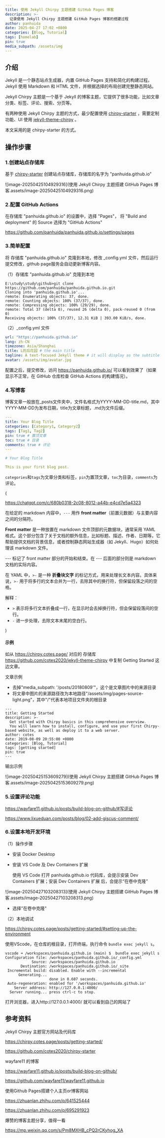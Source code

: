 ```yaml
---
title: 使用 Jekyll Chirpy 主题搭建 GitHub Pages 博客
description: >-
  记录使用 Jekyll Chirpy 主题搭建 GitHub Pages 博客的搭建过程
author: panhuida
date: 2025-04-27 17:02 +0800
categories: [Blog, Tutorial]
tags: [homelab]
pin: true
media_subpath: /assets/img
---
```



## **介绍**

Jekyll 是一个静态站点生成器，内置 GitHub Pages 支持和简化的构建过程。 Jekyll 使用 Markdown 和 HTML 文件，并根据选择的布局创建完整静态网站。

Jekyll Chirpy 主题是一个基于 Jekyll 的博客主题，它提供了很多功能，比如文章分类、标签、评论、搜索、分页等。

有两种使用 Jekyll Chirpy 主题的方式，最少配置使用 [chirpy-starter](https://github.com/cotes2020/chirpy-starter) ，需要定制功能、UI 使用 [jekyll-theme-chirpy](https://github.com/cotes2020/jekyll-theme-chirpy)
。

本文采用的是 chirpy-starter 的方式。


## **操作步骤**

### 1.创建站点存储库

基于 [chirpy-starter](https://github.com/cotes2020/chirpy-starter) 创建站点存储库，存储库的名字为 "panhuida.github.io"



![image-20250425104929316](使用 Jekyll Chirpy 主题搭建 GitHub Pages 博客.assets/image-20250425104929316.png)




### 2.配置 GitHub Actions

在存储库  "panhuida.github.io" 的设置中，选择 "Pages"， 将 "Build and deployment" 的 Source 选择为 "GitHub Actions"

https://github.com/panhuida/panhuida.github.io/settings/pages



### 3.简单配置

将 存储库  "panhuida.github.io"  克隆到本地，修改 _config.yml 文件，然后运行提交修改，github page服务会自动更新博客内容。

（1）存储库  "panhuida.github.io"  克隆到本地

```shell
E:\study\study\github>git clone https://github.com/panhuida/panhuida.github.io.git
Cloning into 'panhuida.github.io'...
remote: Enumerating objects: 37, done.
remote: Counting objects: 100% (37/37), done.
remote: Compressing objects: 100% (29/29), done.
remote: Total 37 (delta 0), reused 26 (delta 0), pack-reused 0 (from 0)
Receiving objects: 100% (37/37), 12.31 KiB | 393.00 KiB/s, done.
```

（2）_config.yml 文件

```yaml
url: "https://panhuida.github.io"
lang: zh-CN
timezone: Asia/Shanghai
title: L的后花园 # the main title
tagline: A text-focused Jekyll theme # it will display as the subtitle
avatar: /assets/img/avatar.jpg
```

配置之后，提交修改，访问 https://panhuida.github.io/ 可以看到效果了（如果显示不正常，在 GitHub 仓库检查 GitHub Actions 的构建情况）。



### 4.写博客

博客文章一般放在_posts文件夹中，文件名格式为YYYY-MM-DD-title.md，其中YYYY-MM-DD为发布日期，title为文章标题，.md为文件后缀。

```yaml
---
title: Your Blog Title
categories: [Category1, Category2]
tags: [Tag1, Tag2]
pin: true # 置顶文章
toc: true # 目录
comments: true # 评论
---

# Your Blog Title

This is your first blog post.
```

`categories`和`tags`为文章分类和标签，`pin`为置顶文章，`toc`为目录，`comments`为评论。

(

https://chatgpt.com/c/680b0318-2c08-8012-a44b-e4cd7e5a4323

在给定的 markdown 内容中，`---` 用作 **front matter**（前置元数据）与主要内容之间的分隔符。

**Front matter** 是一种放置在 markdown 文件顶部的元数据块，通常采用 YAML 格式。这个部分包含了关于文档的额外信息，比如标题、描述、作者、日期等。它帮助提供文档的背景信息，或者控制静态网站生成器（如 Jekyll、Hugo）如何处理该 markdown 文件。

--- 标记了 front matter 部分的开始和结束。在 --- 后面的部分则是 markdown 文档的实际内容。

在 YAML 中，`>-` 是一种 **折叠块文字** 的标记方式，用来处理长文本内容。具体来说，`>-` 用于将多行的文本合并为一行，去除其中的换行符，但保留段落之间的空格。

解释：

- `>` 表示将多行文本折叠成一行，在显示时会去掉换行符，但会保留段落间的空行。
- `-` 进一步处理，去除文本末尾的空白行。

)



#### 示例

如从 https://chirpy.cotes.page/ 对应的 存储库 https://github.com/cotes2020/jekyll-theme-chirpy 中复制 Getting Started 这边文章。

文章示例

- 去掉"media_subpath: '/posts/20180809'"，这个是文章图片中的来源目录
- 将文章中图片的来源路径改为本地路径"/assets/img/pages-source-light.png"，其中"/"代表本地项目文件夹的根目录

```shell
---
title: Getting Started
description: >-
  Get started with Chirpy basics in this comprehensive overview.
  You will learn how to install, configure, and use your first Chirpy-based website, as well as deploy it to a web server.
author: cotes
date: 2019-08-09 20:55:00 +0800
categories: [Blog, Tutorial]
tags: [getting started]
pin: true
---
```

输出示例

![image-20250425153609279](使用 Jekyll Chirpy 主题搭建 GitHub Pages 博客.assets/image-20250425153609279.png)



### 5.设置评论功能

https://wayfare11.github.io/posts/build-blog-on-github/#写评论

https://www.lixueduan.com/posts/blog/02-add-giscus-comment/





### 6.设置本地开发环境

（1）操作步骤

- 安装 Docker Desktop

- 安装 VS Code 及 Dev Containers 扩展 

  使用 VS Code 打开 panhuida.github.io 代码库，会提示安装 Dev Containers 扩展；安装 Dev Containers 扩展 后，会提示“在卷中克隆”  

![image-20250427103208313](使用 Jekyll Chirpy 主题搭建 GitHub Pages 博客.assets/image-20250427103208313.png)

- 选择"在卷中克隆"



（2）本地调试

https://chirpy.cotes.page/posts/getting-started/#setting-up-the-environment

使用VScode，在仓库的根目录，打开终端，执行命令 `bundle exec jekyll s`。

```shell
vscode ➜ /workspaces/panhuida.github.io (main) $  bundle exec jekyll s 
Configuration file: /workspaces/panhuida.github.io/_config.yml
            Source: /workspaces/panhuida.github.io
       Destination: /workspaces/panhuida.github.io/_site
 Incremental build: disabled. Enable with --incremental
      Generating... 
                    done in 0.607 seconds.
 Auto-regeneration: enabled for '/workspaces/panhuida.github.io'
    Server address: http://127.0.0.1:4000/
  Server running... press ctrl-c to stop.
```

打开浏览器，进入http://127.0.0.1:4000/ 就可以看到自己的网站了



## **参考资料**

Jekyll Chirpy 主题官方网站及代码库

https://chirpy.cotes.page/posts/getting-started/

https://github.com/cotes2020/chirpy-starter

wayfare11 的博客

https://wayfare11.github.io/posts/build-blog-on-github/

https://github.com/wayfare11/wayfare11.github.io

使用Github Pages搭建个人主页or博客网站

https://zhuanlan.zhihu.com/p/641525444

https://zhuanlan.zhihu.com/p/695291923

爆赞的博客主题分享，值得一看

https://mp.weixin.qq.com/s/Pm8MXHB_cPQ2rCKyhog_XA
